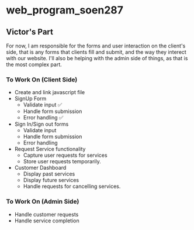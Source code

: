 # web_program_soen287

## Victor's Part

For now, I am responsible for the forms and user interaction on the client's side, that is any forms that clients fill and submit, and the way they interect with our website. I'll also be helping with the admin side of things, as that is the most complex part.

### To Work On (Client Side)

- Create and link javascript file
- SignUp Form
  - Validate input ✅
  - Handle form submission
  - Error handling ✅
- Sign In/Sign out forms
  - Validate input
  - Handle form submission
  - Error handling
- Request Service functionality
  - Capture user requests for services
  - Store user requests temporarily.
- Customer Dashboard
  - Display past services
  - Display future services
  - Handle requests for cancelling services.


### To Work On (Admin Side)

- Handle customer requests
- Handle service completion